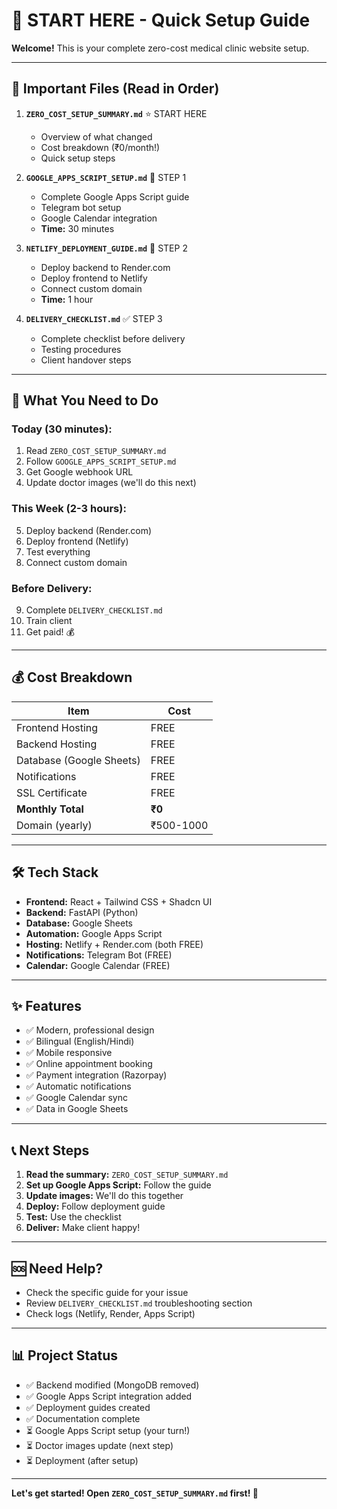 # 🚀 START HERE - Quick Setup Guide

**Welcome!** This is your complete zero-cost medical clinic website setup.

---

## 📁 Important Files (Read in Order)

1. **`ZERO_COST_SETUP_SUMMARY.md`** ⭐ START HERE
   - Overview of what changed
   - Cost breakdown (₹0/month!)
   - Quick setup steps

2. **`GOOGLE_APPS_SCRIPT_SETUP.md`** 📝 STEP 1
   - Complete Google Apps Script guide
   - Telegram bot setup
   - Google Calendar integration
   - **Time:** 30 minutes

3. **`NETLIFY_DEPLOYMENT_GUIDE.md`** 🚀 STEP 2
   - Deploy backend to Render.com
   - Deploy frontend to Netlify
   - Connect custom domain
   - **Time:** 1 hour

4. **`DELIVERY_CHECKLIST.md`** ✅ STEP 3
   - Complete checklist before delivery
   - Testing procedures
   - Client handover steps

---

## 🎯 What You Need to Do

### Today (30 minutes):
1. Read `ZERO_COST_SETUP_SUMMARY.md`
2. Follow `GOOGLE_APPS_SCRIPT_SETUP.md`
3. Get Google webhook URL
4. Update doctor images (we'll do this next)

### This Week (2-3 hours):
5. Deploy backend (Render.com)
6. Deploy frontend (Netlify)
7. Test everything
8. Connect custom domain

### Before Delivery:
9. Complete `DELIVERY_CHECKLIST.md`
10. Train client
11. Get paid! 💰

---

## 💰 Cost Breakdown

| Item | Cost |
|------|------|
| Frontend Hosting | FREE |
| Backend Hosting | FREE |
| Database (Google Sheets) | FREE |
| Notifications | FREE |
| SSL Certificate | FREE |
| **Monthly Total** | **₹0** |
| Domain (yearly) | ₹500-1000 |

---

## 🛠️ Tech Stack

- **Frontend:** React + Tailwind CSS + Shadcn UI
- **Backend:** FastAPI (Python)
- **Database:** Google Sheets
- **Automation:** Google Apps Script
- **Hosting:** Netlify + Render.com (both FREE)
- **Notifications:** Telegram Bot (FREE)
- **Calendar:** Google Calendar (FREE)

---

## ✨ Features

- ✅ Modern, professional design
- ✅ Bilingual (English/Hindi)
- ✅ Mobile responsive
- ✅ Online appointment booking
- ✅ Payment integration (Razorpay)
- ✅ Automatic notifications
- ✅ Google Calendar sync
- ✅ Data in Google Sheets

---

## 📞 Next Steps

1. **Read the summary:** `ZERO_COST_SETUP_SUMMARY.md`
2. **Set up Google Apps Script:** Follow the guide
3. **Update images:** We'll do this together
4. **Deploy:** Follow deployment guide
5. **Test:** Use the checklist
6. **Deliver:** Make client happy!

---

## 🆘 Need Help?

- Check the specific guide for your issue
- Review `DELIVERY_CHECKLIST.md` troubleshooting section
- Check logs (Netlify, Render, Apps Script)

---

## 📊 Project Status

- ✅ Backend modified (MongoDB removed)
- ✅ Google Apps Script integration added
- ✅ Deployment guides created
- ✅ Documentation complete
- ⏳ Google Apps Script setup (your turn!)
- ⏳ Doctor images update (next step)
- ⏳ Deployment (after setup)

---

**Let's get started! Open `ZERO_COST_SETUP_SUMMARY.md` first! 🎉**
